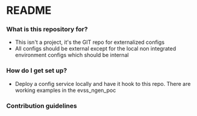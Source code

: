# README #

### What is this repository for? ###

* This isn't a project, it's the GIT repo for externalized configs
* All configs should be external except for the local non integrated environment configs which should be internal

### How do I get set up? ###

* Deploy a config service locally and have it hook to this repo.  There are working examples in the evss_ngen_poc

### Contribution guidelines ###

